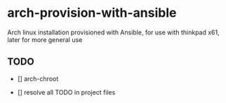 # arch-provision-with-ansible
Arch linux installation provisioned with Ansible, for use with thinkpad x61, later for more general use

## TODO
- [] arch-chroot

- [] resolve all TODO in project files
